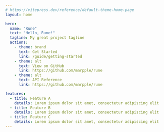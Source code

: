```yaml
---
# https://vitepress.dev/reference/default-theme-home-page
layout: home

hero:
  name: "Rune"
  text: "Hello, Rune!"
  tagline: My great project tagline
  actions:
    - theme: brand
      text: Get Started
      link: /guide/getting-started
    - theme: alt
      text: View on GitHub
      link: https://github.com/marpple/rune
    - theme: alt
      text: API Reference 
      link: https://github.com/marpple/rune

features:
  - title: Feature A
    details: Lorem ipsum dolor sit amet, consectetur adipiscing elit
  - title: Feature B
    details: Lorem ipsum dolor sit amet, consectetur adipiscing elit
  - title: Feature C
    details: Lorem ipsum dolor sit amet, consectetur adipiscing elit
---
```

